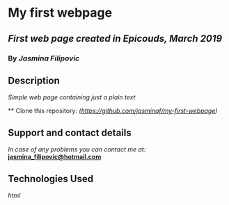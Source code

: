 # My first webpage #

## _First web page created in Epicouds, March 2019_

### By _Jasmina Filipovic_

## Description

_Simple web page containing just a plain text_

** Clone this repository: _(https://github.com/jasminaf/my-first-webpage)_

## Support and contact details

_In case of any problems you can contact me at:_ **jasmina_filipovic@hotmail.com**

## Technologies Used

_html_
